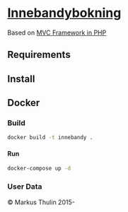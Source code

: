 # [Innebandybokning](https://github.com/thulin82/innebandybokning)

Based on [MVC Framework in PHP](https://github.com/thulin82/PHP-MVC-Framework)

## Requirements

## Install

## Docker

### Build

```bash
docker build -t innebandy .
```

#### Run

```bash
docker-compose up -d
```

### User Data

© Markus Thulin 2015-
